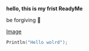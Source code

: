 **hello, this is my frist ReadyMe**

be forgiving 🙂

[Image](https://unsplash.com/s/photos/code)








```C
Println("Hello wolrd");
```

